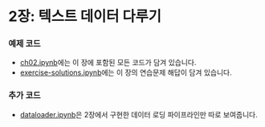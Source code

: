 # 2장: 텍스트 데이터 다루기

### 예제 코드

- [ch02.ipynb](ch02.ipynb)에는 이 장에 포함된 모든 코드가 담겨 있습니다.
- [exercise-solutions.ipynb](exercise-solutions.ipynb)에는 이 장의 연습문제 해답이 담겨 있습니다.

### 추가 코드

- [dataloader.ipynb](dataloader.ipynb)은 2장에서 구현한 데이터 로딩 파이프라인만 따로 보여줍니다.
